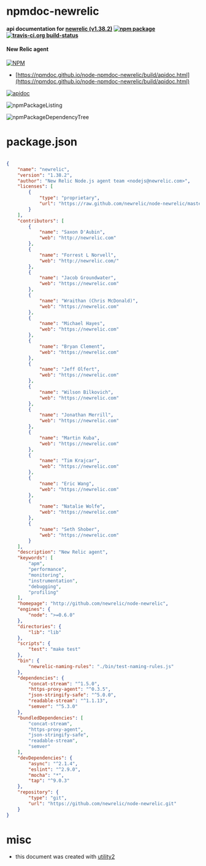 # npmdoc-newrelic

#### api documentation for  [newrelic (v1.38.2)](http://github.com/newrelic/node-newrelic)  [![npm package](https://img.shields.io/npm/v/npmdoc-newrelic.svg?style=flat-square)](https://www.npmjs.org/package/npmdoc-newrelic) [![travis-ci.org build-status](https://api.travis-ci.org/npmdoc/node-npmdoc-newrelic.svg)](https://travis-ci.org/npmdoc/node-npmdoc-newrelic)

#### New Relic agent

[![NPM](https://nodei.co/npm/newrelic.png?downloads=true&downloadRank=true&stars=true)](https://www.npmjs.com/package/newrelic)

- [https://npmdoc.github.io/node-npmdoc-newrelic/build/apidoc.html](https://npmdoc.github.io/node-npmdoc-newrelic/build/apidoc.html)

[![apidoc](https://npmdoc.github.io/node-npmdoc-newrelic/build/screenCapture.buildCi.browser.%252Ftmp%252Fbuild%252Fapidoc.html.png)](https://npmdoc.github.io/node-npmdoc-newrelic/build/apidoc.html)

![npmPackageListing](https://npmdoc.github.io/node-npmdoc-newrelic/build/screenCapture.npmPackageListing.svg)

![npmPackageDependencyTree](https://npmdoc.github.io/node-npmdoc-newrelic/build/screenCapture.npmPackageDependencyTree.svg)



# package.json

```json

{
    "name": "newrelic",
    "version": "1.38.2",
    "author": "New Relic Node.js agent team <nodejs@newrelic.com>",
    "licenses": [
        {
            "type": "proprietary",
            "url": "https://raw.github.com/newrelic/node-newrelic/master/LICENSE"
        }
    ],
    "contributors": [
        {
            "name": "Saxon D'Aubin",
            "web": "http://newrelic.com"
        },
        {
            "name": "Forrest L Norvell",
            "web": "http://newrelic.com/"
        },
        {
            "name": "Jacob Groundwater",
            "web": "https://newrelic.com"
        },
        {
            "name": "Wraithan (Chris McDonald)",
            "web": "https://newrelic.com"
        },
        {
            "name": "Michael Hayes",
            "web": "https://newrelic.com"
        },
        {
            "name": "Bryan Clement",
            "web": "https://newrelic.com"
        },
        {
            "name": "Jeff Olfert",
            "web": "https://newrelic.com"
        },
        {
            "name": "Wilson Bilkovich",
            "web": "https://newrelic.com"
        },
        {
            "name": "Jonathan Merrill",
            "web": "https://newrelic.com"
        },
        {
            "name": "Martin Kuba",
            "web": "https://newrelic.com"
        },
        {
            "name": "Tim Krajcar",
            "web": "https://newrelic.com"
        },
        {
            "name": "Eric Wang",
            "web": "https://newrelic.com"
        },
        {
            "name": "Natalie Wolfe",
            "web": "https://newrelic.com"
        },
        {
            "name": "Seth Shober",
            "web": "https://newrelic.com"
        }
    ],
    "description": "New Relic agent",
    "keywords": [
        "apm",
        "performance",
        "monitoring",
        "instrumentation",
        "debugging",
        "profiling"
    ],
    "homepage": "http://github.com/newrelic/node-newrelic",
    "engines": {
        "node": ">=0.6.0"
    },
    "directories": {
        "lib": "lib"
    },
    "scripts": {
        "test": "make test"
    },
    "bin": {
        "newrelic-naming-rules": "./bin/test-naming-rules.js"
    },
    "dependencies": {
        "concat-stream": "^1.5.0",
        "https-proxy-agent": "^0.3.5",
        "json-stringify-safe": "^5.0.0",
        "readable-stream": "^1.1.13",
        "semver": "^5.3.0"
    },
    "bundledDependencies": [
        "concat-stream",
        "https-proxy-agent",
        "json-stringify-safe",
        "readable-stream",
        "semver"
    ],
    "devDependencies": {
        "async": "^2.1.4",
        "eslint": "^2.9.0",
        "mocha": "*",
        "tap": "^9.0.3"
    },
    "repository": {
        "type": "git",
        "url": "https://github.com/newrelic/node-newrelic.git"
    }
}
```



# misc
- this document was created with [utility2](https://github.com/kaizhu256/node-utility2)
